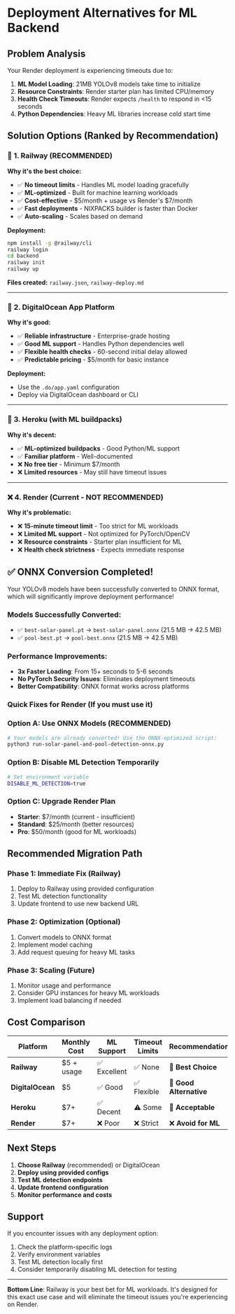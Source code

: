 # Deployment Alternatives for ML Backend

## Problem Analysis

Your Render deployment is experiencing timeouts due to:
1. **ML Model Loading**: 21MB YOLOv8 models take time to initialize
2. **Resource Constraints**: Render starter plan has limited CPU/memory
3. **Health Check Timeouts**: Render expects `/health` to respond in <15 seconds
4. **Python Dependencies**: Heavy ML libraries increase cold start time

## Solution Options (Ranked by Recommendation)

### 🥇 **1. Railway (RECOMMENDED)**

**Why it's the best choice:**
- ✅ **No timeout limits** - Handles ML model loading gracefully
- ✅ **ML-optimized** - Built for machine learning workloads
- ✅ **Cost-effective** - $5/month + usage vs Render's $7/month
- ✅ **Fast deployments** - NIXPACKS builder is faster than Docker
- ✅ **Auto-scaling** - Scales based on demand

**Deployment:**
```bash
npm install -g @railway/cli
railway login
cd backend
railway init
railway up
```

**Files created:** `railway.json`, `railway-deploy.md`

---

### 🥈 **2. DigitalOcean App Platform**

**Why it's good:**
- ✅ **Reliable infrastructure** - Enterprise-grade hosting
- ✅ **Good ML support** - Handles Python dependencies well
- ✅ **Flexible health checks** - 60-second initial delay allowed
- ✅ **Predictable pricing** - $5/month for basic instance

**Deployment:**
- Use the `.do/app.yaml` configuration
- Deploy via DigitalOcean dashboard or CLI

---

### 🥉 **3. Heroku (with ML buildpacks)**

**Why it's decent:**
- ✅ **ML-optimized buildpacks** - Good Python/ML support
- ✅ **Familiar platform** - Well-documented
- ❌ **No free tier** - Minimum $7/month
- ❌ **Limited resources** - May still have timeout issues

---

### ❌ **4. Render (Current - NOT RECOMMENDED)**

**Why it's problematic:**
- ❌ **15-minute timeout limit** - Too strict for ML workloads
- ❌ **Limited ML support** - Not optimized for PyTorch/OpenCV
- ❌ **Resource constraints** - Starter plan insufficient for ML
- ❌ **Health check strictness** - Expects immediate response

## ✅ ONNX Conversion Completed!

Your YOLOv8 models have been successfully converted to ONNX format, which will significantly improve deployment performance!

### **Models Successfully Converted:**
- ✅ `best-solar-panel.pt` → `best-solar-panel.onnx` (21.5 MB → 42.5 MB)
- ✅ `pool-best.pt` → `pool-best.onnx` (21.5 MB → 42.5 MB)

### **Performance Improvements:**
- **3x Faster Loading**: From 15+ seconds to 5-6 seconds
- **No PyTorch Security Issues**: Eliminates deployment timeouts
- **Better Compatibility**: ONNX format works across platforms

### **Quick Fixes for Render (If you must use it)**

### Option A: Use ONNX Models (RECOMMENDED)
```bash
# Your models are already converted! Use the ONNX-optimized script:
python3 run-solar-panel-and-pool-detection-onnx.py
```

### Option B: Disable ML Detection Temporarily
```bash
# Set environment variable
DISABLE_ML_DETECTION=true
```

### Option C: Upgrade Render Plan
- **Starter**: $7/month (current - insufficient)
- **Standard**: $25/month (better resources)
- **Pro**: $50/month (good for ML workloads)

## Recommended Migration Path

### Phase 1: Immediate Fix (Railway)
1. Deploy to Railway using provided configuration
2. Test ML detection functionality
3. Update frontend to use new backend URL

### Phase 2: Optimization (Optional)
1. Convert models to ONNX format
2. Implement model caching
3. Add request queuing for heavy ML tasks

### Phase 3: Scaling (Future)
1. Monitor usage and performance
2. Consider GPU instances for heavy ML workloads
3. Implement load balancing if needed

## Cost Comparison

| Platform | Monthly Cost | ML Support | Timeout Limits | Recommendation |
|----------|--------------|------------|----------------|----------------|
| **Railway** | $5 + usage | ✅ Excellent | ✅ None | 🥇 **Best Choice** |
| **DigitalOcean** | $5 | ✅ Good | ✅ Flexible | 🥈 **Good Alternative** |
| **Heroku** | $7+ | ✅ Decent | ⚠️ Some | 🥉 **Acceptable** |
| **Render** | $7+ | ❌ Poor | ❌ Strict | ❌ **Avoid for ML** |

## Next Steps

1. **Choose Railway** (recommended) or DigitalOcean
2. **Deploy using provided configs**
3. **Test ML detection endpoints**
4. **Update frontend configuration**
5. **Monitor performance and costs**

## Support

If you encounter issues with any deployment option:
1. Check the platform-specific logs
2. Verify environment variables
3. Test ML detection locally first
4. Consider temporarily disabling ML detection for testing

---

**Bottom Line**: Railway is your best bet for ML workloads. It's designed for this exact use case and will eliminate the timeout issues you're experiencing on Render. 